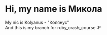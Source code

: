 # Hi, my name is Микола
My nic is Kolyanus - "Колянус"<br>
And this is my branch for ruby_crash_course :P

